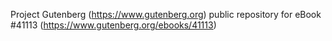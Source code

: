 Project Gutenberg (https://www.gutenberg.org) public repository for eBook #41113 (https://www.gutenberg.org/ebooks/41113)
